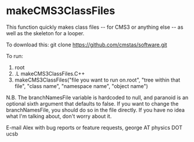 makeCMS3ClassFiles
===============

This function quickly makes class files -- for CMS3 or anything else -- as well as the skeleton for a looper.

To download this:
git clone https://github.com/cmstas/software.git

To run:
  1.  root
  2.  .L makeCMS3ClassFiles.C++
  3.  makeCMS3ClassFiles("file you want to run on.root", "tree within that file", "class name", "namespace name", "object name")

N.B. The branchNamesFile variable is hardcoded to null, and paranoid is an optional sixth argument that defaults to false.  If you want to change the branchNamesFile, you should do so in the file directly.  If you have no idea what I'm talking about, don't worry about it.  

E-mail Alex with bug reports or feature requests, george AT physics DOT ucsb
